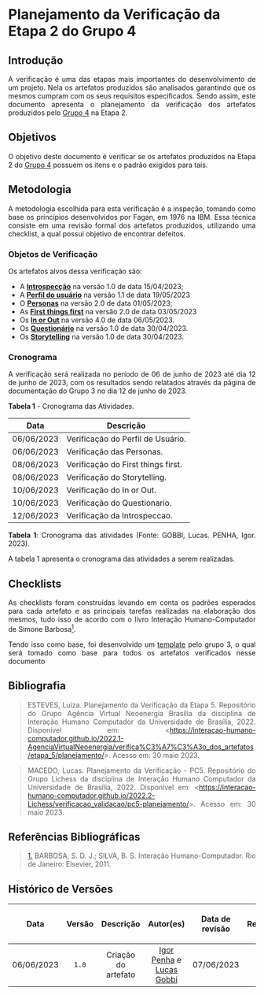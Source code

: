 <div class="body">

# Planejamento da Verificação da Etapa 2 do Grupo 4

## Introdução

<div align="justify">

A verificação é uma das etapas mais importantes do desenvolvimento de um projeto. Nela os artefatos produzidos são analisados garantindo que os mesmos cumpram com os seus requisitos especificados. Sendo assim, este documento apresenta o planejamento da verificação dos artefatos produzidos pelo [Grupo 4](https://requisitos-de-software.github.io/2023.1-Caesb/) na Etapa 2.

## Objetivos

O objetivo deste documento é verificar se os artefatos produzidos na Etapa 2 do [Grupo 4](https://requisitos-de-software.github.io/2023.1-Caesb/) possuem os itens e o padrão exigidos para tais.

## Metodologia

A metodologia escolhida para esta verificação é a inspeção, tomando como base os princípios desenvolvidos por Fagan, em 1976 na IBM. Essa técnica consiste em uma revisão formal dos artefatos produzidos, utilizando uma checklist, a qual possui objetivo de encontrar defeitos. 

### Objetos de Verificação

Os artefatos alvos dessa verificação são:

- A [**Introspecção**](https://requisitos-de-software.github.io/2023.1-Caesb/Elicitacao/introspeccao/) na versão 1.0 de data 15/04/2023;
- A [**Perfil do usuário**](https://requisitos-de-software.github.io/2023.1-Caesb/Elicitacao/perfil_usuario/) na versão 1.1 de data 19/05/2023
- O [**Personas**](https://requisitos-de-software.github.io/2023.1-Caesb/Elicitacao/personas/) na versão 2.0 de data 01/05/2023;
- As [**First things first**](https://requisitos-de-software.github.io/2023.1-Caesb/Elicitacao/priorizacao-FTF/) na versão 2.0 de data 03/05/2023 
- Os [**In or Out**](https://requisitos-de-software.github.io/2023.1-Caesb/Elicitacao/priorizacaoInorOut/) na versão 4.0 de data 06/05/2023.
- Os [**Questionário**](https://requisitos-de-software.github.io/2023.1-Caesb/Elicitacao/questionario/) na versão 1.0 de data 30/04/2023.
- Os [**Storytelling**](https://requisitos-de-software.github.io/2023.1-Caesb/Elicitacao/storytelling/) na versão 1.0 de data 30/04/2023.

### Cronograma

A verificação será realizada no período de 06 de junho de 2023 até dia 12 de junho de 2023, com os resultados sendo relatados através da página de documentação do Grupo 3 no dia 12 de junho de 2023. 

**Tabela 1** - Cronograma das Atividades.

| Data | Descrição |
| - | - |
| 06/06/2023 | Verificação do Perfil de Usuário. |
| 06/06/2023 | Verificação das Personas. |
| 08/06/2023 | Verificação do First things first. |
| 08/06/2023 | Verificação do Storytelling. |
| 10/06/2023 | Verificação do In or Out. |
| 10/06/2023 | Verificação do Questionario. |
| 12/06/2023 | Verificação da Introspeccao. |

<b>Tabela 1</b>: Cronograma das atividades (Fonte: GOBBI, Lucas. PENHA, Igor. 2023).

A tabela 1 apresenta o cronograma das atividades a serem realizadas.

## Checklists

As checklists foram construídas levando em conta os padrões esperados para cada artefato e as principais tarefas realizadas na elaboração dos mesmos, tudo isso de acordo com o livro Interação Humano-Computador de Simone Barbosa<a id=anchor_1 href="#REF1"><sup>1</sup></a>.

Tendo isso como base, foi desenvolvido um [template](https://github.com/Requisitos-de-Software/2023.1-VLC/master/docs/verificacao/template.md) pelo grupo 3, o qual será tomado como base para todos os artefatos verificados nesse documento

## Bibliografia

> ESTEVES, Luíza. Planejamento da Verificação da Etapa 5. Repositório do Grupo Agência Virtual Neoenergia Brasília da disciplina de Interação Humano Computador da Universidade de Brasília, 2022. Disponível em: <<https://interacao-humano-computador.github.io/2022.1-AgenciaVirtualNeoenergia/verifica%C3%A7%C3%A3o_dos_artefatos/etapa_5/planejamento/>>. Acesso em: 30 maio 2023.

> MACEDO, Lucas. Planejamento da Verificação - PC5. Repositório do Grupo Lichess da disciplina de Interação Humano Computador da Universidade de Brasília, 2022. Disponível em: <<https://interacao-humano-computador.github.io/2022.2-Lichess/verificacao_validacao/pc5-planejamento/>>. Acesso em: 30 maio 2023.

## Referências Bibliográficas

> <a id="REF1" href="#anchor_1">1.</a> BARBOSA, S. D. J.; SILVA, B. S. Interação Humano-Computador. Rio de Janeiro: Elsevier, 2011.

## Histórico de Versões

| <p align="center">Data</p> | <p align="center">Versão</p> | <p align="center">Descrição</p> | <p align="center">Autor(es)</p> | <p align="center">Data de revisão</p> | <p align="center">Revisor(es)</p> |
| :-: | :-: | :-: | :-: | :-: | :-: |
| 06/06/2023 | `1.0` | Criação do artefato |  [Igor Penha](https://github.com/igorpenhaa) e [Lucas Gobbi](https://github.com/lucasbergholz) | 07/06/2023 | [Bruno Ribeiro](https://github.com/brunoriibeiro) |

</div>
